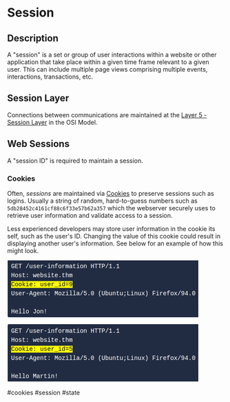 # Session

## Description

A "session" is a set or group of user interactions within a website or other application that take place within a given time frame relevant to a given user. This can include multiple page views comprising multiple events, interactions, transactions, etc.

## Session Layer
Connections between communications are maintained at the [Layer 5 - Session Layer](../Networking%20Fundamentals/00%20Template.md#Layer%205%20-%20Session%20Layer%20-%20Data) in the OSI Model. 

## Web Sessions
A "session ID" is required to maintain a session. 
### Cookies

Often, *sessions* are maintained via [Cookies](Cookies.md) to preserve sessions such as logins. Usually a string of random, hard-to-guess numbers such as `5db28452c4161cf88c6f33e57b62a357` which the webserver securely uses to retrieve user information and validate access to a session. 

Less experienced developers may store user information in the cookie its self, such as the user's ID. Changing the value of this cookie could result in displaying another user's information. See below for an example of how this might look.

![Hard Coded User ID in Cookie](../Photos%20(Concepts)/Session-ID-UID_Hard_Coded--THM.png)

#cookies #session #state